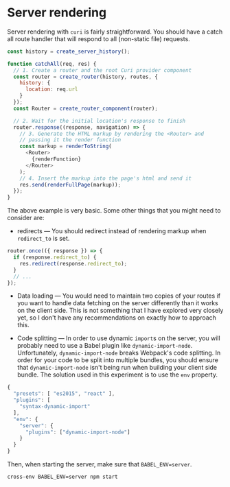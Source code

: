 # Server rendering

Server rendering with `curi` is fairly straightforward. You should have a catch all route handler that will respond to all (non-static file) requests.

```js
const history = create_server_history();

function catchAll(req, res) {
  // 1. Create a router and the root Curi provider component
  const router = create_router(history, routes, {
    history: {
      location: req.url
    }
  });
  const Router = create_router_component(router);

  // 2. Wait for the initial location's response to finish
  router.response((response, navigation) => {
    // 3. Generate the HTML markup by rendering the <Router> and
    // passing it the render function
    const markup = renderToString(
      <Router>
        {renderFunction}
      </Router>
    );
    // 4. Insert the markup into the page's html and send it
    res.send(renderFullPage(markup));
  });
}
```

The above example is very basic. Some other things that you might need to consider are:

* redirects — You should redirect instead of rendering markup when `redirect_to` is set.

```js
router.once(({ response }) => {
  if (response.redirect_to) {
    res.redirect(response.redirect_to);
  }
  // ...
});
```

* Data loading — You would need to maintain two copies of your routes if you want to handle data fetching on the server differently than it works on the client side. This is not something that I have explored very closely yet, so I don't have any recommendations on exactly how to approach this.

* Code splitting — In order to use dynamic `import`s on the server, you will probably need to use a Babel plugin like `dynamic-import-node`. Unfortunately, `dynamic-import-node` breaks Webpack's code splitting. In order for your code to be split into multiple bundles, you should ensure that `dynamic-import-node` isn't being run when building your client side bundle. The solution used in this experiment is to use the `env` property.

```js
{
  "presets": [ "es2015", "react" ],
  "plugins": [
    "syntax-dynamic-import"
  ],
  "env": {
    "server": {
      "plugins": ["dynamic-import-node"]
    }
  }
}
```

Then, when starting the server, make sure that `BABEL_ENV=server`.

```
cross-env BABEL_ENV=server npm start
```
